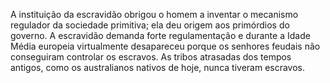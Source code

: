 ﻿A instituição da escravidão obrigou o homem a inventar o mecanismo regulador da sociedade primitiva; ela deu origem aos primórdios do governo. A escravidão demanda forte regulamentação e durante a Idade Média europeia virtualmente desapareceu porque os senhores feudais não conseguiram controlar os escravos. As tribos atrasadas dos tempos antigos, como os australianos nativos de hoje, nunca tiveram escravos.